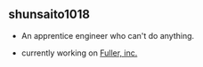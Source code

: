## shunsaito1018

- An apprentice engineer who can't do anything.

- currently working on [Fuller, inc.](https://fuller-inc.com/)


